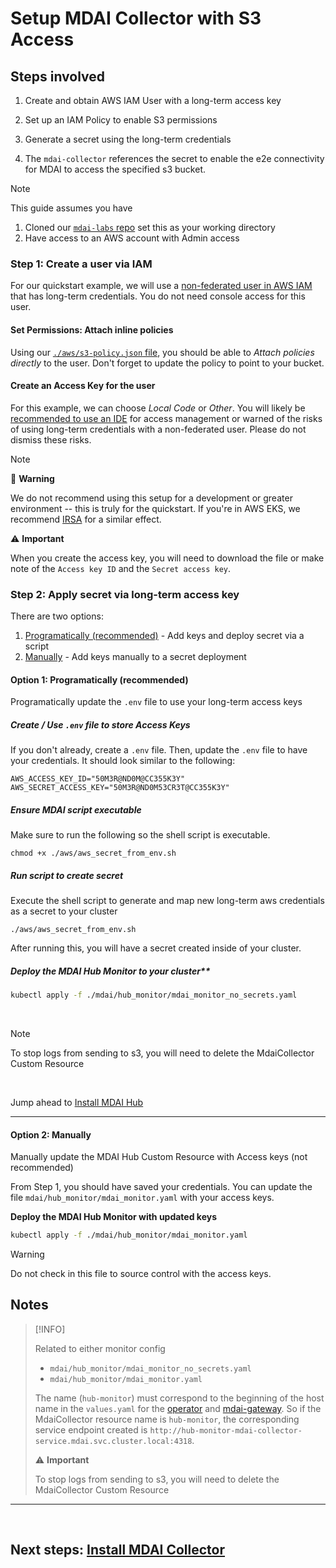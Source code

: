 # Setup MDAI Collector with S3 Access

## Steps involved

1. Create and obtain AWS IAM User with a long-term access key

1. Set up an IAM Policy to enable S3 permissions

1. Generate a secret using the long-term credentials

1. The `mdai-collector` references the secret to enable the e2e connectivity for MDAI to access the specified s3 bucket.


>[!NOTE]
>
>This guide assumes you have
>1. Cloned our [`mdai-labs` repo](https://github.com/DecisiveAI/mdai-labs/tree/main) set this as your working directory
>2. Have access to an AWS account with Admin access

### Step 1: Create a user via IAM

For our quickstart example, we will use a [non-federated user in AWS IAM](https://docs.aws.amazon.com/IAM/latest/UserGuide/getting-started-workloads.html) that has long-term credentials. You do not need console access for this user.

#### Set Permissions: Attach inline policies

Using our [`./aws/s3-policy.json` file](https://github.com/DecisiveAI/mdai-labs/blob/main/aws/s3-policy.json), you should be able to _Attach policies directly_ to the user. Don't forget to update the policy to point to your bucket.

#### Create an Access Key for the user

For this example, we can choose _Local Code_ or _Other_. You will likely be [recommended to use an IDE](https://aws.amazon.com/developer/tools/#IDE_and_IDE_Toolkits) for access management or warned of the risks of using long-term credentials with a non-federated user. Please do not dismiss these risks.

>[!NOTE]
>
> 🛑 **Warning**
>
> We do not recommend using this setup for a development or greater environment -- this is truly for the quickstart. If you're in AWS EKS, we recommend [IRSA](https://docs.aws.amazon.com/eks/latest/userguide/iam-roles-for-service-accounts.html) for a similar effect.
>
>
> ⚠️ **Important**
>
> When you create the access key, you will need to download the file or make note of the `Access key ID` and the `Secret access key`.

### Step 2: Apply secret via long-term access key

There are two options:
1. [Programatically (recommended)](#option-1-programatically-recommended) - Add keys and deploy secret via a script
2. [Manually](#option-2-manually) - Add keys manually to a secret deployment

#### Option 1: Programatically (recommended)

Programatically update the `.env` file to use your long-term access keys

##### Create / Use `.env` file to store Access Keys

If you don't already, create a `.env` file. Then, update the `.env` file to have your credentials. It should look similar to the following:

```
AWS_ACCESS_KEY_ID="50M3R@ND0M@CC355K3Y"
AWS_SECRET_ACCESS_KEY="50M3R@ND0M53CR3T@CC355K3Y"
```

##### Ensure MDAI script executable

Make sure to run the following so the shell script is executable.

```
chmod +x ./aws/aws_secret_from_env.sh
```


##### Run script to create secret

Execute the shell script to generate and map new long-term aws credentials as a secret to your cluster

```
./aws/aws_secret_from_env.sh
```

After running this, you will have a secret created inside of your cluster.

##### Deploy the MDAI Hub Monitor to your cluster**

```sh
kubectl apply -f ./mdai/hub_monitor/mdai_monitor_no_secrets.yaml
```
<br />


>[!NOTE]
>
>To stop logs from sending to s3, you will need to delete the MdaiCollector Custom Resource


<br />

Jump ahead to [Install MDAI Hub](../install.md#install-mdai-dependencies-via-helm)

---

#### Option 2: Manually

Manually update the MDAI Hub Custom Resource with Access keys (not recommended)

From Step 1, you should have saved your credentials. You can update the file `mdai/hub_monitor/mdai_monitor.yaml` with your access keys.

**Deploy the MDAI Hub Monitor with updated keys**

```sh
kubectl apply -f ./mdai/hub_monitor/mdai_monitor.yaml
```

>[!WARNING]
>
>Do not check in this file to source control with the access keys.

## Notes

>[!INFO]
>
> Related to either monitor config
>* `mdai/hub_monitor/mdai_monitor_no_secrets.yaml`
>* `mdai/hub_monitor/mdai_monitor.yaml`
>
> The name (`hub-monitor`) must correspond to the beginning of the host name in the `values.yaml` for the [operator](https://github.com/DecisiveAI/mdai-hub/blob/422e1c345806f634ed92db2a67a672ed7e9c7101/values.yaml#L52) and [mdai-gateway](https://github.com/DecisiveAI/mdai-hub/blob/422e1c345806f634ed92db2a67a672ed7e9c7101/values.yaml#L59). So if the MdaiCollector resource name is `hub-monitor`, the corresponding service endpoint created is `http://hub-monitor-mdai-collector-service.mdai.svc.cluster.local:4318`.
>
> ⚠️ **Important**
>
> To stop logs from sending to s3, you will need to delete the MdaiCollector Custom Resource

----

<br />

## Next steps: [Install MDAI Collector](../install.md#install-mdai-dependencies-via-helm)



